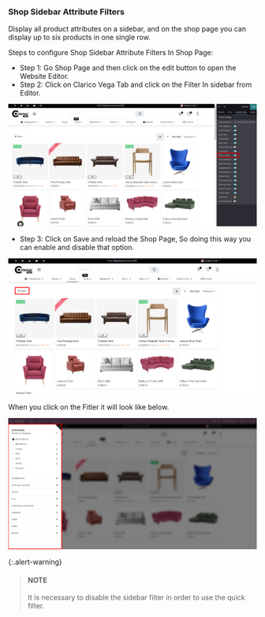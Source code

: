 
### Shop Sidebar Attribute Filters



Display all product attributes on a sidebar, and on the shop page you can display up to six products in one single row.


Steps to configure Shop Sidebar Attribute Filters In Shop Page:


* Step 1: Go Shop Page and then click on the edit button to open the Website Editor.
* Step 2: Click on Clarico Vega Tab and click on the Filter In sidebar from Editor.


![](./images/55-1.png)


* Step 3: Click on Save and reload the Shop Page, So doing this way you can enable and disable that option.


![](./images/55-2.png)


When you click on the Fitler it will look like below.


![](./images/55-3.png)


{:.alert-warning} 
> 
> #### NOTE
> 
> It is necessary to disable the sidebar filter in order to use the quick filter.
> 
> 
